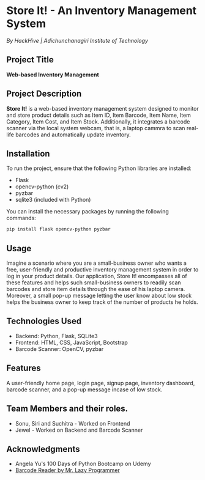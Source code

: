 # Store It! - An Inventory Management System  
*By HackHive | Adichunchanagiri Institute of Technology*

## Project Title
**Web-based Inventory Management**

## Project Description  
**Store It!** is a web-based inventory management system designed to monitor and store product details such as Item ID, Item Barcode, Item Name, Item Category, Item Cost, and Item Stock. Additionally, it integrates a barcode scanner via the local system webcam, that is, a laptop cammra to scan real-life barcodes and automatically update inventory.

## Installation
To run the project, ensure that the following Python libraries are installed:
- Flask
- opencv-python (cv2)
- pyzbar
- sqlite3 (included with Python)

You can install the necessary packages by running the following commands:
```bash
pip install flask opencv-python pyzbar
```
## Usage
Imagine a scenario where you are a small-business owner who wants a free, user-friendly and productive inventory management system in order to log in your product details. Our application, Store It! encompasses all of these features and helps such small-business owners to readily scan barcodes and store item details through the ease of his laptop camera. Moreover, a small pop-up message letting the user know about low stock helps the business owner to keep track of the number of products he holds.

## Technologies Used
- Backend: Python, Flask, SQLite3
- Frontend: HTML, CSS, JavaScript, Bootstrap
- Barcode Scanner: OpenCV, pyzbar

## Features
A user-friendly home page, login page, signup page, inventory dashboard, barcode scanner, and a pop-up message incase of low stock.

## Team Members and their roles.
- Sonu, Siri and Suchitra - Worked on Frontend
- Jewel - Worked on Backend and Barcode Scanner

## Acknowledgments
- Angela Yu's 100 Days of Python Bootcamp on Udemy
- [Barcode Reader by Mr. Lazy Programmer](https://www.youtube.com/watch?v=pAnBDKl7uuo)

